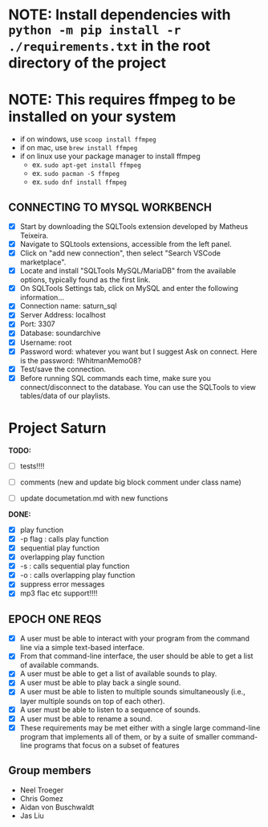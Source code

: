 # NOTE: Install dependencies with `python -m pip install -r ./requirements.txt` in the root directory of the project

# NOTE: This requires ffmpeg to be installed on your system
- if on windows, use `scoop install ffmpeg`
- if on mac, use `brew install ffmpeg`
- if on linux use your package manager to install ffmpeg
  - ex. `sudo apt-get install ffmpeg`
  - ex. `sudo pacman -S ffmpeg`
  - ex. `sudo dnf install ffmpeg`

## CONNECTING TO MYSQL WORKBENCH
- [x] Start by downloading the SQLTools extension developed by Matheus Teixeira.
- [x] Navigate to SQLtools extensions, accessible from the left panel.
- [x] Click on "add new connection", then select "Search VSCode marketplace".
- [x] Locate and install "SQLTools MySQL/MariaDB" from the available options, typically found as the first link.
- [x] On SQLTools Settings tab, click on MySQL and enter the following information...
- [x] Connection name: saturn_sql
- [x] Server Address: localhost
- [x] Port: 3307
- [x] Database: soundarchive
- [x] Username: root
- [x] Password word: whatever you want but I suggest Ask on connect. Here is the password: !WhitmanMemo08?
- [x] Test/save the connection.
- [x] Before running SQL commands each time, make sure you connect/disconnect to the database. You can use the SQLTools to view tables/data of our playlists.

# Project Saturn                                                                                 
**TODO:**       
- [ ] tests!!!!
- [ ] comments (new and update big block comment under class name)
- [ ] update documetation.md with new functions


**DONE:**
- [x] play function
- [x] -p flag : calls play function
- [x] sequential play function
- [x] overlapping play function
- [x] -s : calls sequential play function
- [x] -o : calls overlapping play function
- [x] suppress error messages
- [x] mp3 flac etc support!!!!

## EPOCH ONE REQS
- [x] A user must be able to interact with your program from the command line via a simple text-based interface.
- [x] From that command-line interface, the user should be able to get a list of available commands.
- [x] A user must be able to get a list of available sounds to play.
- [x] A user must be able to play back a single sound.
- [x] A user must be able to listen to multiple sounds simultaneously (i.e., layer multiple sounds on top of each other).
- [x] A user must be able to listen to a sequence of sounds.
- [x] A user must be able to rename a sound.
- [x] These requirements may be met either with a single large command-line program that implements all of them, or by a suite of smaller command-line programs that focus on a subset of features

## Group members
- Neel Troeger
- Chris Gomez
- Aidan von Buschwaldt
- Jas Liu
